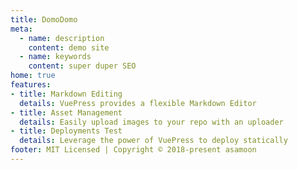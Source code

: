 ```yaml
---
title: DomoDomo
meta:
  - name: description
    content: demo site
  - name: keywords
    content: super duper SEO
home: true
features:
- title: Markdown Editing
  details: VuePress provides a flexible Markdown Editor
- title: Asset Management
  details: Easily upload images to your repo with an uploader
- title: Deployments Test
  details: Leverage the power of VuePress to deploy statically
footer: MIT Licensed | Copyright © 2018-present asamoon
---
```

